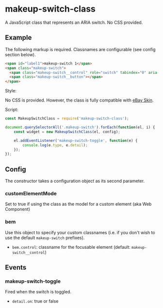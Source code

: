 # makeup-switch-class

A JavaScript class that represents an ARIA switch. No CSS provided.

## Example

The following markup is required. Classnames are configurable (see config section below).

```html
<span id="label1">makeup-switch 1</span>
<span class="makeup-switch">
  <span class="makeup-switch__control" role="switch" tabindex="0" aria-checked="false" aria-labelledby="label1"></span>
  <span class="makeup-switch__button"></span>
</span>
```

Style:

No CSS is provided. However, the class is fully compatible with [eBay Skin](https://ebay.github.io/skin/#switch).

Script:

```js
const MakeupSwitchClass = require('makeup-switch-class');

document.querySelectorAll('.makeup-switch').forEach(function(el, i) {
    const widget = new MakeupSwitchClass(el, config);

    el.addEventListener('makeup-switch-toggle', function(e) {
        console.log(e.type, e.detail);
    });
});
```

## Config

The constructor takes a configuration object as its second parameter.

### customElementMode

Set to true if using the class as the model for a custom element (aka Web Component)

### bem

Use this object to specify your custom classnames (i.e. if you don't wish to use the default `makeup-switch` prefixes).

* `bem.control`: classname for the focusable element (default: `makeup-switch__control`)

## Events

### makeup-switch-toggle

Fired when the switch is toggled.

* `detail.on`: true or false
